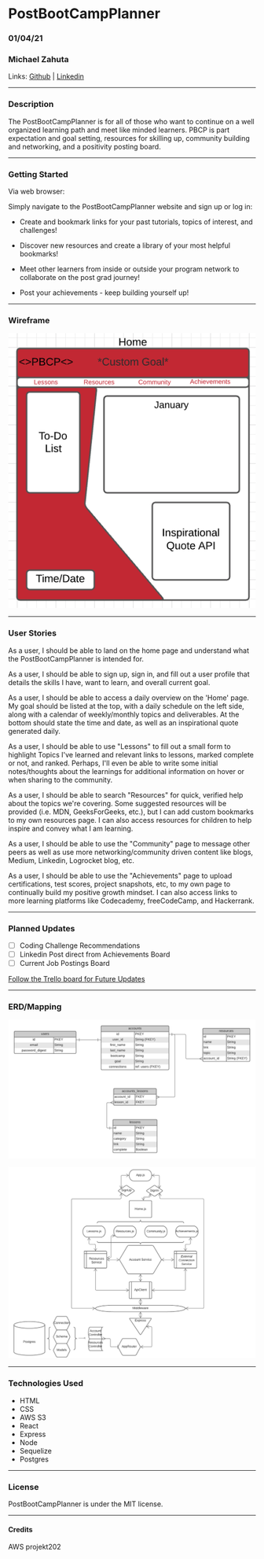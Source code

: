 # PostBootCampPlanner
### 01/04/21
### Michael Zahuta

Links: [Github](https://github.com/MikeyZboy) | [Linkedin](https://www.linkedin.com/in/mikezahuta/)

***
### Description ###

The PostBootCampPlanner is for all of those who want to continue on a well organized learning path and meet like minded learners. PBCP is part expectation and goal setting, resources for skilling up, community building and networking, and a positivity posting board.

***
### Getting Started ###

Via web browser:

Simply navigate to the PostBootCampPlanner website and sign up or log in:

 - Create and bookmark links for your past tutorials, topics of interest, and challenges!
  
 - Discover new resources and create a library of your most helpful bookmarks!
  
 - Meet other learners from inside or outside your program network to collaborate on the post grad journey!
  
 - Post your achievements - keep building yourself up!

***
### Wireframe

![Home]('./../assets/HomeWire.png)

***
### User Stories ###

As a user, I should be able to land on the home page and understand what the PostBootCampPlanner is intended for.

As a user, I should be able to sign up, sign in, and fill out a user profile that details the skills I have, want to learn, and overall current goal.

As a user, I should be able to access a daily overview on the 'Home' page. My goal should be listed at the top, with a daily schedule on the left side, along with a calendar of weekly/monthly topics and deliverables. At the bottom should state the time and date, as well as an inspirational quote generated daily.

As a user, I should be able to use "Lessons" to fill out a small form to highlight Topics I've learned and relevant links to lessons, marked complete or not, and ranked. Perhaps, I'll even be able to write some initial notes/thoughts about the learnings for additional information on hover or when sharing to the community. 

As a user, I should be able to search "Resources" for quick, verified help about the topics we're covering. Some suggested resources will be provided (i.e. MDN, GeeksForGeeks, etc.), but I can add custom bookmarks to my own resources page. I can also access resources for children to help inspire and convey what I am learning.

As a user, I should be able to use the "Community" page to message other peers as well as use more networking/community driven content like blogs, Medium, Linkedin, Logrocket blog, etc.

As a user, I should be able to use the "Achievements" page to upload certifications, test scores, project snapshots, etc, to my own page to continually build my positive growth mindset. I can also access links to more learning platforms like Codecademy, freeCodeCamp, and Hackerrank.

***
### Planned Updates ###

- [ ] Coding Challenge Recommendations
- [ ] Linkedin Post direct from Achievements Board
- [ ] Current Job Postings Board

[Follow the Trello board for Future Updates](https://trello.com/b/9lgCRRFy/postbootcampplanner)

***
### ERD/Mapping ###

![ERD]('./../assets/PostBootCampPlannerERD.png)

![Hierarchy]('./../assets/PostBootcampPlanner(hierarchy).png)

***
### Technologies Used ###

- HTML
- CSS
- AWS S3
- React
- Express
- Node
- Sequelize
- Postgres
  
***
### License ####

PostBootCampPlanner is under the MIT license.

***
#### Credits ####
AWS
projekt202
